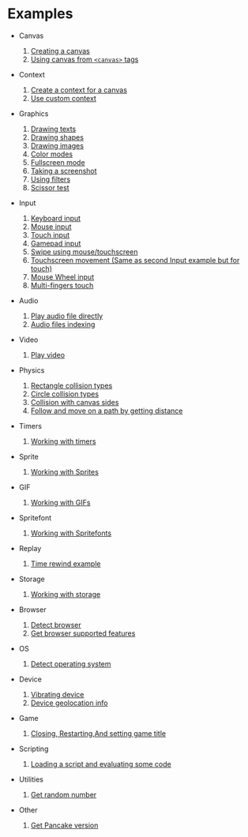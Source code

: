 # Examples

- Canvas
  1. [Creating a canvas](https://rabios.github.io/Pancake/examples/canvas_01.html)
  2. [Using canvas from `<canvas>` tags](https://rabios.github.io/Pancake/examples/canvas_02.html)

- Context
  1. [Create a context for a canvas](https://rabios.github.io/Pancake/examples/context_01.html)
  2. [Use custom context](https://rabios.github.io/Pancake/examples/context_02.html)

- Graphics
  1. [Drawing texts](https://rabios.github.io/Pancake/examples/graphics_01.html)
  2. [Drawing shapes](https://rabios.github.io/Pancake/examples/graphics_02.html)
  3. [Drawing images](https://rabios.github.io/Pancake/examples/graphics_03.html)
  4. [Color modes](https://rabios.github.io/Pancake/examples/graphics_04.html)
  5. [Fullscreen mode](https://rabios.github.io/Pancake/examples/graphics_05.html)
  6. [Taking a screenshot](https://rabios.github.io/Pancake/examples/graphics_06.html)
  7. [Using filters](https://rabios.github.io/Pancake/examples/graphics_07.html)
  8. [Scissor test](https://rabios.github.io/Pancake/examples/graphics_08.html)

- Input
  1. [Keyboard input](https://rabios.github.io/Pancake/examples/input_01.html)
  2. [Mouse input](https://rabios.github.io/Pancake/examples/input_02.html)
  3. [Touch input](https://rabios.github.io/Pancake/examples/input_03.html)
  4. [Gamepad input](https://rabios.github.io/Pancake/examples/input_04.html)
  5. [Swipe using mouse/touchscreen](https://rabios.github.io/Pancake/examples/input_05.html)
  6. [Touchscreen movement (Same as second Input example but for touch)](https://rabios.github.io/Pancake/examples/input_06.html)
  7. [Mouse Wheel input](https://rabios.github.io/Pancake/examples/input_07.html)
  8. [Multi-fingers touch](https://rabios.github.io/Pancake/examples/input_08.html)

- Audio
  1. [Play audio file directly](https://rabios.github.io/Pancake/examples/audio_01.html)
  2. [Audio files indexing](https://rabios.github.io/Pancake/examples/audio_02.html)

- Video
  1. [Play video](https://rabios.github.io/Pancake/examples/video_01.html)

- Physics
  1. [Rectangle collision types](https://rabios.github.io/Pancake/examples/physics_01.html)
  2. [Circle collision types](https://rabios.github.io/Pancake/examples/physics_02.html)
  3. [Collision with canvas sides](https://rabios.github.io/Pancake/examples/physics_03.html)
  4. [Follow and move on a path by getting distance](https://rabios.github.io/Pancake/examples/physics_04.html)

- Timers
  1. [Working with timers](https://rabios.github.io/Pancake/examples/timers_01.html)

- Sprite
  1. [Working with Sprites](https://rabios.github.io/Pancake/examples/sprite_01.html)

- GIF
  1. [Working with GIFs](https://rabios.github.io/Pancake/examples/gif_01.html)

- Spritefont
  1. [Working with Spritefonts](https://rabios.github.io/Pancake/examples/spritefont_01.html)

- Replay
  1. [Time rewind example](https://rabios.github.io/Pancake/examples/replay_01.html)

- Storage
  1. [Working with storage](https://rabios.github.io/Pancake/examples/storage_01.html)

- Browser
  1. [Detect browser](https://rabios.github.io/Pancake/examples/browser_01.html)
  2. [Get browser supported features](https://rabios.github.io/Pancake/examples/browser_02.html)

- OS
  1. [Detect operating system](https://rabios.github.io/Pancake/examples/os_01.html)

- Device
  1. [Vibrating device](https://rabios.github.io/Pancake/examples/device_01.html)
  2. [Device geolocation info](https://rabios.github.io/Pancake/examples/device_02.html)

- Game
  1. [Closing, Restarting,And setting game title](https://rabios.github.io/Pancake/examples/game_01.html)

- Scripting
  1. [Loading a script and evaluating some code](https://rabios.github.io/Pancake/examples/script_01.html)

- Utilities
  1. [Get random number](https://rabios.github.io/Pancake/examples/util_01.html)

- Other
  1. [Get Pancake version](https://rabios.github.io/Pancake/examples/pancake_version.html)